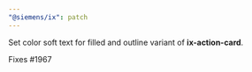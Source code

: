 ```yaml
---
"@siemens/ix": patch
---
```


Set color soft text for filled and outline variant of __ix-action-card__.

Fixes #1967
